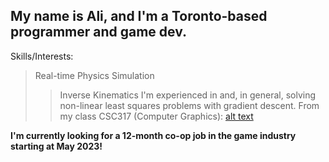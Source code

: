## My name is Ali, and I'm a Toronto-based programmer and game dev.


Skills/Interests:

> Real-time Physics Simulation
> > Inverse Kinematics
I'm experienced in  and, in general, solving non-linear least squares problems with gradient descent.
From my class CSC317 (Computer Graphics):
[alt text](https://github.com/aligencoglu/aligencoglu/main/image.jpg?raw=true)









**I'm currently looking for a 12-month co-op job in the game industry starting at May 2023!**

